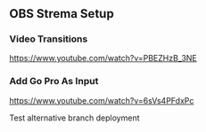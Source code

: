 #

## OBS Strema Setup

### Video Transitions

https://www.youtube.com/watch?v=PBEZHzB_3NE

### Add Go Pro As Input
https://www.youtube.com/watch?v=6sVs4PFdxPc

Test alternative branch deployment